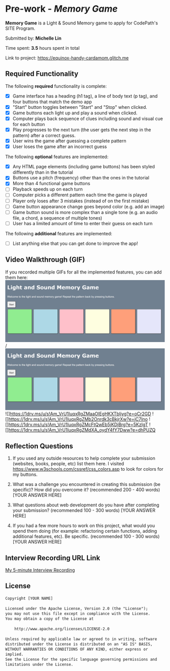 # Pre-work - *Memory Game*

**Memory Game** is a Light & Sound Memory game to apply for CodePath's SITE Program. 

Submitted by: **Michelle Lin**

Time spent: **3.5** hours spent in total

Link to project: https://equinox-handy-cardamom.glitch.me

## Required Functionality

The following **required** functionality is complete:

* [X] Game interface has a heading (h1 tag), a line of body text (p tag), and four buttons that match the demo app
* [X] "Start" button toggles between "Start" and "Stop" when clicked. 
* [X] Game buttons each light up and play a sound when clicked. 
* [X] Computer plays back sequence of clues including sound and visual cue for each button
* [X] Play progresses to the next turn (the user gets the next step in the pattern) after a correct guess. 
* [X] User wins the game after guessing a complete pattern
* [X] User loses the game after an incorrect guess

The following **optional** features are implemented:

* [X] Any HTML page elements (including game buttons) has been styled differently than in the tutorial
* [X] Buttons use a pitch (frequency) other than the ones in the tutorial
* [X] More than 4 functional game buttons
* [ ] Playback speeds up on each turn
* [ ] Computer picks a different pattern each time the game is played
* [ ] Player only loses after 3 mistakes (instead of on the first mistake)
* [ ] Game button appearance change goes beyond color (e.g. add an image)
* [ ] Game button sound is more complex than a single tone (e.g. an audio file, a chord, a sequence of multiple tones)
* [ ] User has a limited amount of time to enter their guess on each turn

The following **additional** features are implemented:

- [ ] List anything else that you can get done to improve the app!

## Video Walkthrough (GIF)

If you recorded multiple GIFs for all the implemented features, you can add them here:
![](winning_game.gif) / ![](winning_game.gif)
![]https://1drv.ms/u/s!Am_VrU1IuqxRgZMaaOlEgHKXTbljyg?e=oCr2GD
![]https://1drv.ms/u/s!Am_VrU1IuqxRgZMb2Onrdk3cBkjrXw?e=jC7Ino
![]https://1drv.ms/u/s!Am_VrU1IuqxRgZMcFtQwEb5jKDjBrg?e=5KzIgT
![]https://1drv.ms/u/s!Am_VrU1IuqxRgZMdXA_oydY4fY7Dww?e=dhPUZQ

## Reflection Questions
1. If you used any outside resources to help complete your submission (websites, books, people, etc) list them here. 
I visited https://www.w3schools.com/cssref/css_colors.asp to look for colors for my buttons.


2. What was a challenge you encountered in creating this submission (be specific)? How did you overcome it? (recommended 200 - 400 words) 
[YOUR ANSWER HERE]

3. What questions about web development do you have after completing your submission? (recommended 100 - 300 words) 
[YOUR ANSWER HERE]

4. If you had a few more hours to work on this project, what would you spend them doing (for example: refactoring certain functions, adding additional features, etc). Be specific. (recommended 100 - 300 words) 
[YOUR ANSWER HERE]



## Interview Recording URL Link

[My 5-minute Interview Recording](your-link-here)


## License

    Copyright [YOUR NAME]

    Licensed under the Apache License, Version 2.0 (the "License");
    you may not use this file except in compliance with the License.
    You may obtain a copy of the License at

        http://www.apache.org/licenses/LICENSE-2.0

    Unless required by applicable law or agreed to in writing, software
    distributed under the License is distributed on an "AS IS" BASIS,
    WITHOUT WARRANTIES OR CONDITIONS OF ANY KIND, either express or implied.
    See the License for the specific language governing permissions and
    limitations under the License.